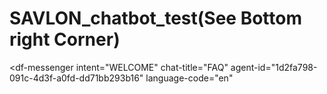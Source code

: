 # SAVLON_chatbot_test(See Bottom right Corner)



<script src="https://www.gstatic.com/dialogflow-console/fast/messenger/bootstrap.js?v=1"></script>
<df-messenger
  intent="WELCOME"
  chat-title="FAQ"
  agent-id="1d2fa798-091c-4d3f-a0fd-dd71bb293b16"
  language-code="en"
></df-messenger>
